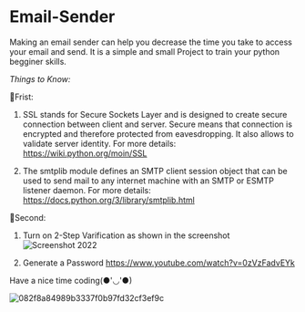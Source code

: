 # Email-Sender
Making an email sender can help you decrease the time you take to access your email and send.
It is a simple and small Project to train your python begginer skills.

*Things to Know:*

 🌷Frist:

1. SSL stands for Secure Sockets Layer and is designed to create secure connection between client and server. 
Secure means that connection is encrypted and therefore protected from eavesdropping. It also allows to validate server identity.
For more details:
https://wiki.python.org/moin/SSL

2. The smtplib module defines an SMTP client session object that can be used to 
send mail to any internet machine with an SMTP or ESMTP listener daemon.
For more details:
https://docs.python.org/3/library/smtplib.html

🌷Second:

1. Turn on 2-Step Varification as shown in the screenshot
![Screenshot 2022](https://user-images.githubusercontent.com/101124995/187748279-8a06cc5a-84f9-4ad1-a045-25585e232317.png)

2. Generate a Password https://www.youtube.com/watch?v=0zVzFadvEYk









Have a nice time coding(●'◡'●)

![082f8a84989b3337f0b97fd32cf3ef9c](https://user-images.githubusercontent.com/101124995/187745749-b5233bce-0a6d-4a72-bad9-e030956cee44.jpg)

